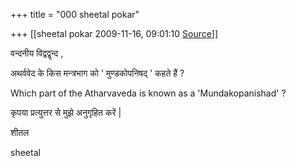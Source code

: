 +++
title = "000 sheetal pokar"

+++
[[sheetal pokar	2009-11-16, 09:01:10 [Source](https://groups.google.com/g/bvparishat/c/-Tpv1DJduxw)]]



वन्दनीय विद्वद्वृन्द ,  
  
  
अथर्ववेद के किस मन्त्रभाग को ' मुण्डकोपनिषद् ' कहते हैं ?  
  
Which part of the Atharvaveda is known as a 'Mundakopanishad' ?  
  
कृपया प्रत्युत्तर से मुझे अनुगृहित करें \|  
  
  
शीतल  
  
sheetal  

